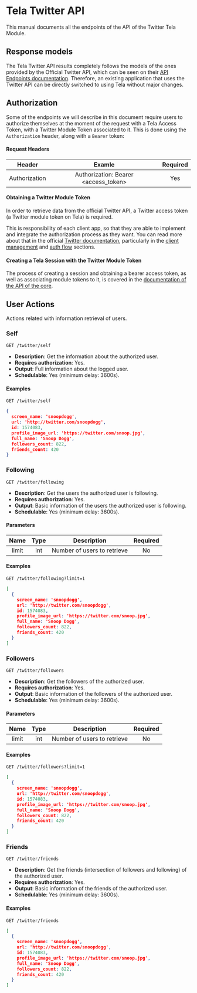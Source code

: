# Tela Twitter API

This manual documents all the endpoints of the API of the Twitter Tela Module.

## Response models

The Tela Twitter API results completely follows the models of the ones provided by the Official Twitter API, which can be seen on their [API Endpoints documentation](https://dev.twitter.com/rest/public). Therefore, an existing application that uses the Twitter API can be directly switched to using Tela without major changes.

## Authorization

Some of the endpoints we will describe in this document require users to authorize themselves at the moment of the request with a Tela Access Token, with a Twitter Module Token associated to it. This is done using the `Authorization` header, along with a `Bearer` token:

#### Request Headers

Header        |	Examle                               | Required
:------------:|:-------------------------------------:|:--------:
Authorization	 | Authorization: Bearer \<access_token> | Yes

#### Obtaining a Twitter Module Token

In order to retrieve data from the official Twitter API, a Twitter access token (a Twitter module token on Tela) is required. 

This is responsibility  of each client app, so that they are able to implement and integrate the authorization process as they want. You can read more about that in the official [Twitter documentation](https://dev.twitter.com/rest/public), particularly in the [client management](https://apps.twitter.com/app/new) and [auth flow](https://dev.twitter.com/oauth/application-only) sections.

#### Creating a Tela Session with the Twitter Module Token

The process of creating a session and obtaining a bearer access token, as well as associating module tokens to it, is covered in the [documentation of the API of the core](./API.md). 

## User Actions

Actions related with information retrieval of users.

### Self

```
GET /twitter/self
```
- **Description**: Get the information about the authorized user. 
- **Requires authorization**: Yes.
- **Output**: Full information about the logged user.
- **Schedulable**: Yes (minimum delay: 3600s).

#### Examples

```
GET /twitter/self
```
```json
{ 
  screen_name: 'snoopdogg',
  url: 'http://twitter.com/snoopdogg',
  id: 1574083,
  profile_image_url: 'https://twitter.com/snoop.jpg',
  full_name: 'Snoop Dogg',
  followers_count: 822,
  friends_count: 420
}
```

### Following

```
GET /twitter/following
```
- **Description**: Get the users the authorized user is following. 
- **Requires authorization**: Yes.
- **Output**: Basic information of the users the authorized user is following.
- **Schedulable**: Yes (minimum delay: 3600s).

#### Parameters
Name     | Type    | Description                             | Required
:-------:|:-------:|:---------------------------------------:|:---------:
limit    | int     | Number of users to retrieve             | No

#### Examples

```
GET /twitter/following?limit=1
```
```json
[
  { 
    screen_name: 'snoopdogg',
    url: 'http://twitter.com/snoopdogg',
    id: 1574083,
    profile_image_url: 'https://twitter.com/snoop.jpg',
    full_name: 'Snoop Dogg',
    followers_count: 822,
    friends_count: 420
  }
]
```

### Followers

```
GET /twitter/followers
```
- **Description**: Get the followers of the authorized user. 
- **Requires authorization**: Yes.
- **Output**: Basic information of the followers of the authorized user.
- **Schedulable**: Yes (minimum delay: 3600s).

#### Parameters
Name     | Type    | Description                             | Required
:-------:|:-------:|:---------------------------------------:|:---------:
limit    | int     | Number of users to retrieve             | No

#### Examples

```
GET /twitter/followers?limit=1
```
```json
[
  { 
    screen_name: 'snoopdogg',
    url: 'http://twitter.com/snoopdogg',
    id: 1574083,
    profile_image_url: 'https://twitter.com/snoop.jpg',
    full_name: 'Snoop Dogg',
    followers_count: 822,
    friends_count: 420
  }
]
```

### Friends

```
GET /twitter/friends
```
- **Description**: Get the friends (intersection of followers and following) of the authorized user. 
- **Requires authorization**: Yes.
- **Output**: Basic information of the friends of the authorized user.
- **Schedulable**: Yes (minimum delay: 3600s).

#### Examples

```
GET /twitter/friends
```
```json
[
  { 
    screen_name: 'snoopdogg',
    url: 'http://twitter.com/snoopdogg',
    id: 1574083,
    profile_image_url: 'https://twitter.com/snoop.jpg',
    full_name: 'Snoop Dogg',
    followers_count: 822,
    friends_count: 420
  }
]
```